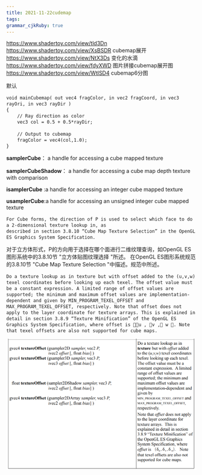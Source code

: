 ```yaml
---
title: 2021-11-22cudemap
tags: 
grammar_cjkRuby: true
---
```

https://www.shadertoy.com/view/tld3Dn
https://www.shadertoy.com/view/XsBSDR cubemap展开
https://www.shadertoy.com/view/NtX3Ds 变化的水滴
https://www.shadertoy.com/view/fdyXWD 图片拼接cubemap展开图
https://www.shadertoy.com/view/WtlSD4 cubemap6分图





默认
```
void mainCubemap( out vec4 fragColor, in vec2 fragCoord, in vec3 rayOri, in vec3 rayDir )
{
    // Ray direction as color
    vec3 col = 0.5 + 0.5*rayDir;

    // Output to cubemap
    fragColor = vec4(col,1.0);
}
```

**samplerCube**： a handle for accessing a cube mapped texture

**samplerCubeShadow**： a handle for accessing a cube map depth texture with comparison

**isamplerCube** :a handle for accessing an integer cube mapped texture

**usamplerCube**:a handle for accessing an unsigned integer cube mapped texture

```
For Cube forms, the direction of P is used to select which face to do a 2-dimensional texture lookup in, as
described in section 3.8.10 “Cube Map Texture Selection” in the OpenGL ES Graphics System Specification.
```
对于立方体形式，P的方向用于选择在哪个面进行二维纹理查询，如OpenGL ES图形系统中的3.8.10节 "立方体贴图纹理选择 "所述。
在OpenGL ES图形系统规范的3.8.10节 "Cube Map Texture Selection "中描述。规范中所述。

```
Do a texture lookup as in texture but with offset added to the (u,v,w) texel coordinates before looking up each texel. The offset value must be a constant expression. A limited range of offset values are supported; the minimum and maximum offset values are implementation-dependent and given by MIN_PROGRAM_TEXEL_OFFSET and MAX_PROGRAM_TEXEL_OFFSET, respectively. Note that offset does not apply to the layer coordinate for texture arrays. This is explained in detail in section 3.8.9 “Texture Minification” of the OpenGL ES Graphics System Specification, where offset is u , v , w . Note that texel offsets are also not supported for cube maps.
```

![enter description here](./images/1637562818722.png)